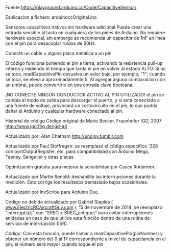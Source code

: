 Fuente:https://playground.arduino.cc/Code/CapacitiveSensor/

Esplicacion a fichero: arduinoccOriginal.ino

Sensores capacitivos nativos sin hardware adicional
Puede crear una entrada sensible al tacto en cualquiera de los pines de Arduino. No requiere hardware especial, sin embargo se recomienda un capacitor de 1nF en línea con el pin para desacoplar ruidos de 50Hz.

Conecte un cable o alguna placa metálica a un pin.


El código funciona poniendo el pin a tierra, activando la resistencia pull-up interna y midiendo el tiempo que tarda el pin en volver al estado ALTO. Si no se toca, readCapacitivePin devuelve un valor bajo, por ejemplo, "1"; cuando se toca, se eleva a aproximadamente 5. Al agregar alguna comparación con un umbral, puede convertirlo en una entrada clave booleana.

¡NO CONECTE NINGÚN CONDUCTOR ACTIVO AL PIN UTILIZADO!
el pin se cambia al modo de salida para descargar el puerto, y si está conectado a una fuente de voltaje, provocará un cortocircuito en el pin, lo que podría dañar el Arduino y cualquier hardware conectado al pin.

Historial de código
Código original de Mario Becker, Fraunhofer IGD, 2007 http://www.igd.fhg.de/igd-a4

Actualizado por: Alan Chatham http://unojoy.tumblr.com

Actualizado por Paul Stoffregen: se reemplazó el código específico '328 con portOutputRegister, etc. para compatibilidad con Arduino Mega, Teensy, Sanguino y otras placas

Optimización gratuita para mejorar la sensibilidad por Casey Rodarmor.

Actualizado por Martin Renold: deshabilite las interrupciones durante la medición. Esto corrige los resultados demasiado bajos ocasionales.

Actualizado por InvScribe para Arduino Due.

Código no debido actualizado por Gabriel Staples ( www.ElectricRCAircraftGuy.com ), 15 de noviembre de 2014: se reemplazó "interrupts();" con "SREG = SREG_antiguo;" para evitar interrupciones anidadas en caso de que utilice esta función dentro de una rutina de servicio de interrupción (ISR).

Código:
Con esta función, puede llamar a readCapacitivePin(pinNumber) y obtener un número del 0 al 17 correspondiente al nivel de capacitancia en el pin; el número será mayor cuando toque el pin.

